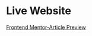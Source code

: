 # Live Website
[Frontend Mentor-Article Preview](https://frontend-mentor-article-preview-component-one.vercel.app/)
